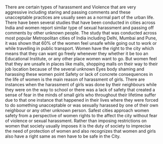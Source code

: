 There are certain types of harassment and Violence that are very aggressive including staring
and passing comments and these unacceptable practices are usually seen as a normal part of
the urban life. There have been several studies that have been conducted in cities across India
and women report similar type of sexual harassment and passing off comments by other
unknown people. The study that was conducted across most popular Metropolitan cities of
India including Delhi, Mumbai and Pune, it was shown that 60% of the women feel unsafe
while going out to work or while travelling in public transport.
Women have the right to the city which means that they can want go freely whenever they
whether it be too an Educational Institute, or any other place women want to go. But women
feel that they are unsafe in places like malls, shopping malls on their way to their job location
because of the several unknown Eyes body shaming and harassing these women point Safety
or lack of concrete consequences in the life of women is the main reason of harassment of
girls. There are instances when the harassment of girls was done by their neighbours while
they were on the way to school or there was a lack of safety that created a sense of fear in the
minds of small girls who throughout their lifetime suffer due to that one instance that
happened in their lives where they were forced to do something unacceptable or was sexually
harassed by one of their own neighbour or any other unknown person.
Safest cities approach women safety from a perspective of women rights to the affect the city
without fear of violence or sexual harassment. Rather than imposing restrictions on women
that society usually imposes it is the duty of society to imprecise the need of protection of
women and also recognizes that women and girls also have a right same as men have to be
safe in the City.
